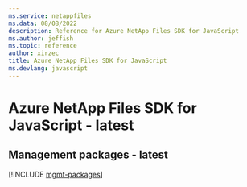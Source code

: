 ```yaml
---
ms.service: netappfiles
ms.data: 08/08/2022
description: Reference for Azure NetApp Files SDK for JavaScript
ms.author: jeffish
ms.topic: reference
author: xirzec
title: Azure NetApp Files SDK for JavaScript
ms.devlang: javascript
---
```

# Azure NetApp Files SDK for JavaScript - latest

## Management packages - latest
[!INCLUDE [mgmt-packages](netapp-files-mgmt-index.md)]